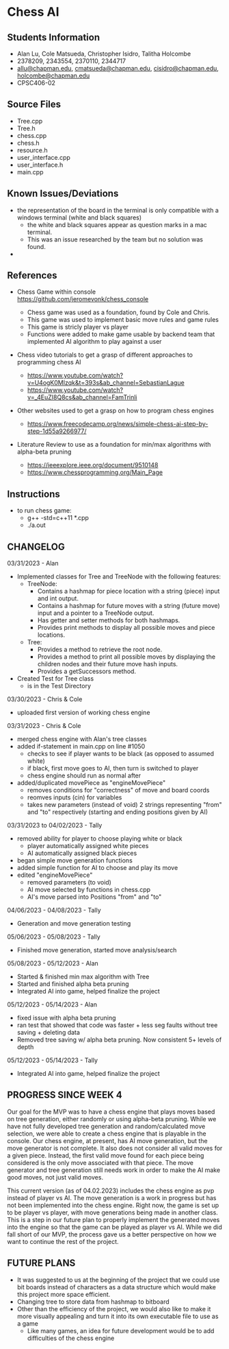 # Chess AI

## Students Information
- Alan Lu, Cole Matsueda, Christopher Isidro, Talitha Holcombe
- 2378209, 2343554, 2370110, 2344717
- allu@chapman.edu, cmatsueda@chapman.edu, cisidro@chapman.edu, holcombe@chapman.edu
- CPSC406-02

## Source Files
- Tree.cpp
- Tree.h
- chess.cpp
- chess.h
- resource.h
- user_interface.cpp
- user_interface.h
- main.cpp

## Known Issues/Deviations
- the representation of the board in the terminal is only compatible with a windows terminal (white and black squares)
    - the white and black squares appear as question marks in a mac terminal.  
    - This was an issue researched by the team but no solution was found.
- 

## References
- Chess Game within console https://github.com/jeromevonk/chess_console
    - Chess game was used as a foundation, found by Cole and Chris.  
    - This game was used to implement basic move rules and game rules 
    - This game is stricly player vs player 
    - Functions were added to make game usable by backend team that implemented AI algorithm to play against a user

- Chess video tutorials to get a grasp of different approaches to programming chess AI 
    - https://www.youtube.com/watch?v=U4ogK0MIzqk&t=393s&ab_channel=SebastianLague
    - https://www.youtube.com/watch?v=_4EuZI8Q8cs&ab_channel=FamTrinli

- Other websites used to get a grasp on how to program chess engines
    - https://www.freecodecamp.org/news/simple-chess-ai-step-by-step-1d55a9266977/

- Literature Review to use as a foundation for min/max algorithms with alpha-beta pruning
    - https://ieeexplore.ieee.org/document/9510148
    - https://www.chessprogramming.org/Main_Page


## Instructions
- to run chess game:
    - g++ -std=c++11 *.cpp
    - ./a.out

## CHANGELOG
03/31/2023 - Alan
-   Implemented classes for Tree and TreeNode with the following features:
    - TreeNode:
        - Contains a hashmap for piece location with a string (piece) input and int output.
        - Contains a hashmap for future moves with a string (future move) input and a pointer to a TreeNode output.
        - Has getter and setter methods for both hashmaps.
        - Provides print methods to display all possible moves and piece locations.
    - Tree:
        - Provides a method to retrieve the root node.
        - Provides a method to print all possible moves by displaying the children nodes and their future move hash inputs.
        - Provides a getSuccessors method.
- Created Test for Tree class
    - is in the Test Directory

03/30/2023 - Chris & Cole
- uploaded first version of working chess engine 

03/31/2023 - Chris & Cole
- merged chess engine with Alan's tree classes
- added if-statement in main.cpp on line #1050 
    - checks to see if player wants to be black (as opposed to assumed white) 
    - if black, first move goes to AI, then turn is switched to player
    - chess engine should run as normal after
- added/duplicated movePiece as "engineMovePiece"
    - removes conditions for "correctness" of move and board coords
    - reomves inputs (cin) for variables
    - takes new parameters (instead of void) 2 strings representing "from" and "to" respectively (starting and ending positions given by AI)

03/31/2023 to 04/02/2023 - Tally
- removed ability for player to choose playing white or black
    - player automatically assigned white pieces
    - AI automatically assigned black pieces
- began simple move generation functions
- added simple function for AI to choose and play its move
- edited "engineMovePiece"
    - removed parameters (to void)
    - AI move selected by functions in chess.cpp
    - AI's move parsed into Positions "from" and "to"

04/06/2023 - 04/08/2023 - Tally
- Generation and move generation testing

05/06/2023 - 05/08/2023 - Tally
- Finished move generation, started move analysis/search

05/08/2023 - 05/12/2023 - Alan
- Started & finished min max algorithm with Tree
- Started and finished alpha beta pruning
- Integrated AI into game, helped finalize the project

05/12/2023 - 05/14/2023 - Alan
- fixed issue with alpha beta pruning
- ran test that showed that code was faster + less seg faults without tree saving + deleting data
- Removed tree saving w/ alpha beta pruning. Now consistent 5+ levels of depth

05/12/2023 - 05/14/2023 - Tally
- Integrated AI into game, helped finalize the project
    
## PROGRESS SINCE WEEK 4
Our goal for the MVP was to have a chess engine that plays moves based on tree generation, either randomly or using alpha-beta pruning. While we have not fully developed tree generation and random/calculated move selection, we were able to create a chess engine that is playable in the console. Our chess engine, at present, has AI move generation, but the move generator is not complete. It also does not consider all valid moves for a given piece. Instead, the first valid move found for each piece being considered is the only move associated with that piece. The move generator and tree generation still needs work in order to make the AI make good moves, not just valid moves.

This current version (as of 04.02.2023) includes the chess engine as pvp instead of player vs AI.  The move generation is a work in progress but has not been implemented into the chess engine.  Right now, the game is set up to be player vs player, with move generations being made in another class.  This is a step in our future plan to properly implement the generated moves into the engine so that the game can be played as player vs AI.  While we did fall short of our MVP, the process gave us a better perspective on how we want to continue the rest of the project.

## FUTURE PLANS 
- It was suggested to us at the beginning of the project that we could use bit boards instead of characters as a data structure which would make this project more space efficient.
- Changing tree to store data from hashmap to bitboard
- Other than the efficiency of the project, we would also like to make it more visually appealing and turn it into its own executable file to use as a game 
    - Like many games, an idea for future development would be to add difficulties of the chess engine 

